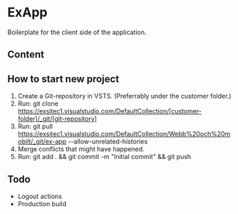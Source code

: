 # ExApp
Boilerplate for the client side of the application.

## Content

## How to start new project
1. Create a Git-repository in VSTS. (Preferrably under the customer folder.)
2. Run: git clone https://exsitec1.visualstudio.com/DefaultCollection/[customer-folder]/_git/[git-repository]
3. Run: git pull https://exsitec1.visualstudio.com/DefaultCollection/Webb%20och%20mobilt/_git/ex-app --allow-unrelated-histories
4. Merge conflicts that might have happened.
5. Run: git add . && git commit -m "Initial commit" && git push

## Todo
* Logout actions
* Production build